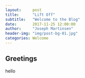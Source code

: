 ```yaml
---
layout:     post
title:      "Lift Off"
subtitle:   "Welcome to the Blog"
date:       2017-11-25 12:00:00
author:     "Joseph Martinsen"
header-img: "img/post-bg-01.jpg"
categories: Welcome
---
```

<h2 class="section-heading">Greetings</h2>

<p>hello</p>

<!-- How to do image -->
<!-- <a href="#">
    <img src="{{ site.baseurl }}/img/post-sample-image.jpg" class="img-responsive" alt="Post Sample Image">
</a> 
<span class="caption text-muted">To go places and do things that have never been done before – that’s what living is all about.</span> -->
